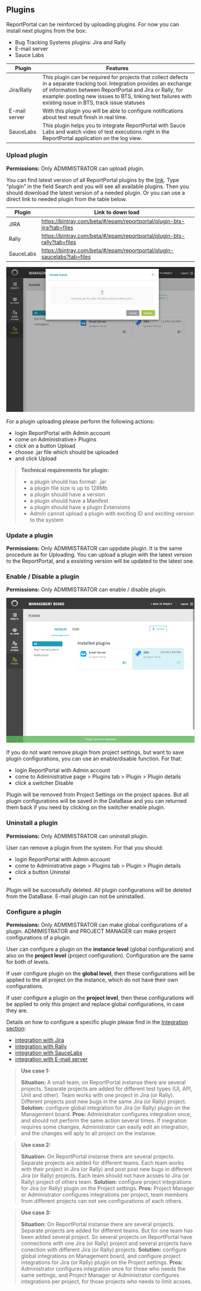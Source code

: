 ## Plugins

ReportPortal can be reinforced by uploading plugins. For now you can install next plugins from the box:
* Bug Tracking Systems plugins: Jira and Rally
*	E-mail server
*	Sauce Labs


| **Plugin**  | **Features**  |   
|---|---|
| Jira/Rally  |  This plugin can be required for projects that collect defects in a separate tracking tool. Integration provides an exchange of information between ReportPortal and Jira or Rally, for example: posting new issues to BTS, linking test failures with existing issue in BTS, track issue statuses| 
|E-mail server| With this plugin you will be able to configure notifications about test result finish in real time.|
|SauceLabs| This plugin helps you to integrate ReportPortal with Sauce Labs and watch video of test executions right in the ReportPortal application on the log view.|
 
### Upload plugin

**Permissions:**
Only ADMIMISTRATOR can upload plugin.

You can find latest version of all ReportPortal plugins by the [link](https://bintray.com/beta/#/epam/reportportal/). Type “plugin” in the field Search and you will see all available plugins.  Then you should download the latest version of a needed plugin.  Or you can use a direct link to needed plugin from the table below.

|Plugin  | Link to down load |
| ------------- | ------------- |
| JIRA  | https://bintray.com/beta/#/epam/reportportal/plugin-bts-jira?tab=files|
| Rally | https://bintray.com/beta/#/epam/reportportal/plugin-bts-rally?tab=files |
| SauceLabs | https://bintray.com/beta/#/epam/reportportal/plugin-saucelabs?tab=files |


[ ![UploadPluginVideo](Images/userGuide/gettingStarted/UploadPlugin.png) ](https://youtu.be/xR75Bdq3uaM)

For a plugin uploading please perform the following actions:
*	login ReportPortal with Admin account
*	come on Administrative> Plugins
*	click on a button Upload
*	choose .jar file which should be uploaded
*	and click Upload


> **Technical requirements for plugin:**
>
>* a plugin should has format: .jar 
>* a plugin file size is up to 128Mb
>* a plugin should have a version
>* a plugin should have a Manifest
>* a plugin should have a plugin Extensions
>* Admin cannot upload a plugin with exciting ID and exciting version to the system


### Update a plugin
**Permissions:**
Only ADMIMISTRATOR can uppdate plugin.
It is the same procedure as for Uploading. You can upload a plugin with the latest version to the ReportPortal, and a exsisting version will be updated to the latest one. 


### Enable / Disable a plugin
**Permissions:**
Only ADMIMISTRATOR can enable / disable plugin.

[ ![Enable/DisablePluginVideo](Images/userGuide/gettingStarted/DisablePlugin.png) ](https://youtu.be/Sj9BpnTIxW8)

If you do not want remove plugin from project settings, but want to save plugin configurations, you can use an enable/disable function. 
For that:
* login ReportPortal with Admin account
*	come to Administrative page > Plugins tab > Plugin > Plugin details
*	click a switcher Disable

Plugin will be removed from Project Settings on the project spaces. But all plugin configurations will be saved in the DataBase and you can returned them back if you need by clicking on the switcher enable plugin.

### Uninstall a plugin 
**Permissions:**
Only ADMIMISTRATOR can uninstall plugin.

User can remove a plugin from the system. For that  you should:
* login ReportPortal with Admin account
*	come to Administrative page > Plugins tab > Plugin > Plugin details
*	click a button Uninstal
*	
Plugin will be successfully deleted. All plugin configurations will be deleted from the DataBase.
E-mail plugin can not be uninstalled.

### Configure a plugin

**Permissions:**
Only ADMIMISTRATOR can make global configurations of a plugin.
ADMIMISTRATOR and PROJECT MANAGER can make project configurations of a plugin.

User can configure a plugin on the **instance level** (global configuration) and also on the **project level** (project configuration). Configuration are the same for both of levels.

If user configure plugin on the **global level**, then these configurations will be applied to the all project on the instance, which do not have their own configurations.

If user configure a plugin on the **project level**, then these configurations will be applied to only this project and replace global configurations, in case they are. 

Details on how to configure a specific plugin please find in the [Integration section](https://reportportal.io/docs/Integrations):

*	[integration with Jira](https://reportportal.io/docs/Integrations%3Eintegration-with-jira) 
*	[integration with Rally](https://reportportal.io/docs/Integrations%3Eintegration-with-rally)
*	[integration with SauceLabs](https://reportportal.io/docs/Integrations%3Esauce-labs-integration)
*	[integration with E-mail server](https://reportportal.io/docs/Integrations%3Eglobal-e-mail-server-integration)

 
> **Use case 1:** 
> 
> **Situation:** A small team, on ReportPortal instanse there are several projects. Separate projects are added for different test types (UI, API, Unit and other). Team works with one project in Jira (or Rally). Different projects post new bugs in the same Jira (or Rally) project.
> **Solution:** configure global integration for Jira (or Rally) plugin on the Management board.
>**Pros:** Administrator configures integration once, and should not perform the same action several times. If inegration requires some changes, Administrator can easily edit an integration, and the changes will aply to all project on the instanse.


> **Use case 2:** 
> 
> **Situation:**  On ReportPortal instanse there are several projects. Separate projects are added for different teams. Each team works with their project in Jira (or Rally) and post post new bugs in different Jira (or Rally) projects. Each team should not have acsses to Jira (or Rally) project of others team.
> **Solution:** configure project integrations for Jira (or Rally) plugin on the Project settings.
>**Pros:** Project Manager or Administrator configures integrations per project,  team members from different projects can not see configurations of each others.


> **Use case 3:** 
> 
> **Situation:**  On ReportPortal instanse there are several projects. Separate projects are added for different teams. But for one team has been added several project. So several projects on ReportPortal have connections with one Jira (or Rally) project and several projects have conection with different Jira (or Rally) projects.
> **Solution:** configure global integrations on Management board, and configure project integrations for Jira (or Rally) plugin on the Project settings.
>**Pros:** Administrator configures integration once for those who needs the same settings, and Project Manager or Administrator configures integrations per project, for those projects who needs to limit acsses.

